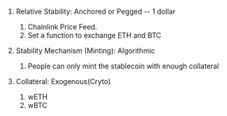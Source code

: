 1. Relative Stability: Anchored or Pegged -- 1 dollar
    1. Chainlink Price Feed.
    2. Set a function to exchange ETH and BTC

2. Stability Mechanism (Minting): Algorithmic 
    1. People can only mint the stablecoin with enough collateral 

3. Collateral: Exogenous(Cryto)
    1. wETH
    2. wBTC